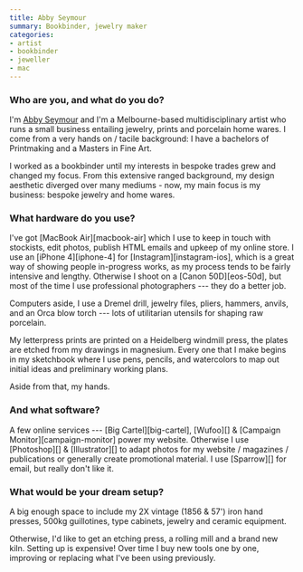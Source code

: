 ```yaml
---
title: Abby Seymour
summary: Bookbinder, jewelry maker
categories:
- artist
- bookbinder
- jeweller
- mac
---
```


### Who are you, and what do you do?

I'm [Abby Seymour](http://abbyseymour.com/ "Abby's website.") and I'm a Melbourne-based multidisciplinary artist who runs a small business entailing jewelry, prints and porcelain home wares. I come from a very hands on / tacile background: I have a bachelors of Printmaking and a Masters in Fine Art.

I worked as a bookbinder until my interests in bespoke trades grew and changed my focus. From this extensive ranged background, my design aesthetic diverged over many mediums - now, my main focus is my business: bespoke jewelry and home wares. 

### What hardware do you use?

I've got [MacBook Air][macbook-air] which I use to keep in touch with stockists, edit photos, publish HTML emails and upkeep of my online store. I use an [iPhone 4][iphone-4] for [Instagram][instagram-ios], which is a great way of showing people in-progress works, as my process tends to be fairly intensive and lengthy. Otherwise I shoot on a [Canon 50D][eos-50d], but most of the time I use professional photographers --- they do a better job.

Computers aside, I use a Dremel drill, jewelry files, pliers, hammers, anvils, and an Orca blow torch --- lots of utilitarian utensils for shaping raw porcelain. 

My letterpress prints are printed on a Heidelberg windmill press, the plates are etched from my drawings in magnesium. Every one that I make begins in my sketchbook where I use pens, pencils, and watercolors to map out initial ideas and preliminary working plans. 

Aside from that, my hands.

### And what software?

A few online services --- [Big Cartel][big-cartel], [Wufoo][] & [Campaign Monitor][campaign-monitor] power my website. Otherwise I use [Photoshop][] & [Illustrator][] to adapt photos for my website / magazines / publications or generally create promotional material. I use [Sparrow][] for email, but really don't like it. 

### What would be your dream setup?

A big enough space to include my 2X vintage (1856 & 57') iron hand presses, 500kg guillotines, type cabinets, jewelry and ceramic equipment. 

Otherwise, I'd like to get an etching press, a rolling mill and a  brand new kiln. Setting up is expensive! Over time I buy new tools one by one, improving or replacing what I've been using previously.